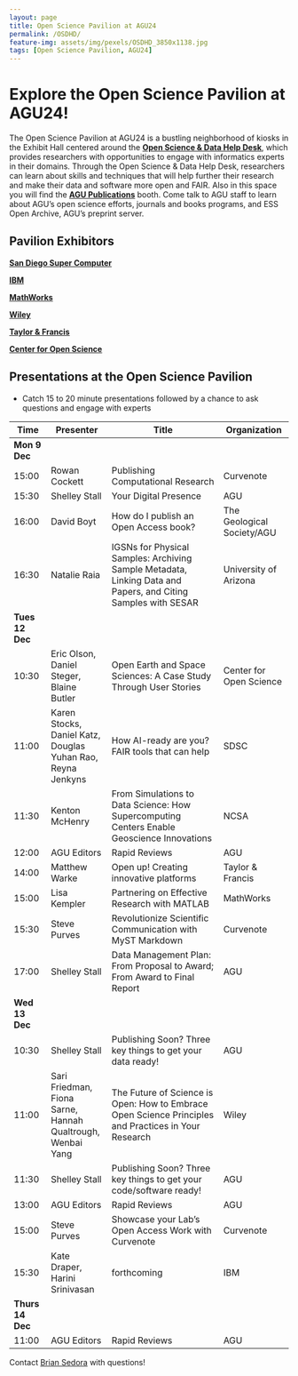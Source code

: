 ```yaml
---
layout: page
title: Open Science Pavilion at AGU24
permalink: /OSDHD/
feature-img: assets/img/pexels/OSDHD_3850x1138.jpg
tags: [Open Science Pavilion, AGU24]
---
```


# Explore the Open Science Pavilion at AGU24!  

 

The Open Science Pavilion at AGU24 is a bustling neighborhood of kiosks in the Exhibit Hall centered around the **[Open Science & Data Help Desk](https://www.esipfed.org/data-help-desk)**, which provides researchers with opportunities to engage with informatics experts in their domains. Through the Open Science & Data Help Desk, researchers can learn about skills and techniques that will help further their research and make their data and software more open and FAIR. Also in this space you will find the **[AGU Publications](https://www.agu.org/publish)** booth. Come talk to AGU staff to learn about AGU’s open science efforts, journals and books programs, and ESS Open Archive, AGU’s preprint server.  


 

## Pavilion Exhibitors ## 
  **[San Diego Super Computer](https://www.sdsc.edu//)**
  
  **[IBM](https://www.ibm.com)**
  
  **[MathWorks](https://www.mathworks.com/)**
  
  **[Wiley](https://www.wiley.com/en-us)**
  
  **[Taylor & Francis](https://www.tandfonline.com/)**
  
  **[Center for Open Science](https://www.cos.io/)**

<!--  [image](/assets/img/pexels/help-desk-map.png)![image](/assets/img/pexels/pavilion_map.jpg) -->


## Presentations at the Open Science Pavilion ## 

- Catch 15 to 20 minute presentations followed by a chance to ask questions and engage with experts 

 
| Time     | Presenter         | Title | Organization |  
| ------------- | ------------- |------------- | ------------- | 
|  **Mon 9 Dec**  |   |  |   | 
| 15:00  | Rowan Cockett | Publishing Computational Research <!-- [Implementing FAIR for AI: towards a community roadmap](https://agu.confex.com/agu/fm23/meetingapp.cgi/Session/221044) --> | Curvenote | 
| 15:30  | Shelley Stall | Your Digital Presence <!-- [Implementing FAIR for AI: towards a community roadmap](https://agu.confex.com/agu/fm23/meetingapp.cgi/Session/221044) --> | AGU | 
| 16:00  | David Boyt | How do I publish an Open Access book? <!--[How do I publish an Open Access book?](https://agu.confex.com/agu/fm23/meetingapp.cgi/Session/220417) --> | The Geological Society/AGU  | 
| 16:30  | Natalie Raia  | IGSNs for Physical Samples: Archiving Sample Metadata, Linking Data and Papers, and Citing Samples with SESAR <!--  [Write your next paper in MyST Markdown: data, code & notebooks](https://agu.confex.com/agu/fm23/meetingapp.cgi/Session/220421) --> | University of Arizona  | 
| **Tues 12 Dec** |   |  |   | 
| 10:30  | Eric Olson,<br> Daniel Steger,<br>Blaine Butler  | Open Earth and Space Sciences: A Case Study Through User Stories <!-- [The Future of Science is Open: How to Embrace Open Science Principles and Practices in Your Research](https://agu.confex.com/agu/fm23/meetingapp.cgi/Session/220428) --> | Center for Open Science | 
| 11:00  | Karen Stocks,<br> Daniel Katz,<br>Douglas Yuhan Rao,<br>Reyna Jenkyns | How AI-ready are you? FAIR tools that can help <!-- [The Future of Science is Open: How to Embrace Open Science Principles and Practices in Your Research](https://agu.confex.com/agu/fm23/meetingapp.cgi/Session/220428) --> | SDSC | 
| 11:30  | Kenton McHenry  | From Simulations to Data Science: How Supercomputing Centers Enable Geoscience Innovations  <!--[AGU Position Statements – The Bedrock of AGU’s Policy Work](https://agu.confex.com/agu/fm23/meetingapp.cgi/Session/220432)  -->| NCSA | 
| 12:00  | AGU Editors | Rapid Reviews <!--[NODD Open Data Dissemination Program](https://agu.confex.com/agu/fm23/meetingapp.cgi/Session/220436) --> | AGU | 
| 14:00  | Matthew Warke  | Open up! Creating innovative platforms <!-- [Open, Reusable and Impactful Geoscience Research with MATLAB](https://agu.confex.com/agu/fm23/meetingapp.cgi/Session/220440) --> | Taylor & Francis | 
| 15:00  | Lisa Kempler | Partnering on Effective Research with MATLAB <!-- [Computational articles](https://agu.confex.com/agu/fm23/meetingapp.cgi/Session/220443) --> | MathWorks | 
| 15:30  | Steve Purves | Revolutionize Scientific Communication with MyST Markdown <!-- [Computational articles](https://agu.confex.com/agu/fm23/meetingapp.cgi/Session/220443) --> | Curvenote | 
| 17:00  | Shelley Stall | Data Management Plan: From Proposal to Award; From Award to Final Report <!-- [How do I publish an Open Access book?](https://agu.confex.com/agu/fm23/meetingapp.cgi/Session/220439) -->| AGU  | 
| **Wed 13 Dec** |   |  |   | 
| 10:30  | Shelley Stall  | Publishing Soon?  Three key things to get your data ready! <!-- [Managing Your Digital Presence](https://agu.confex.com/agu/fm23/meetingapp.cgi/Session/220446)  --> | AGU | 
| 11:00  | Sari Friedman,<br> Fiona Sarne,<br>Hannah Qualtrough, <br>Wenbai Yang  | The Future of Science is Open: How to Embrace Open Science Principles and Practices in Your Research <!-- [Managing Your Digital Presence](https://agu.confex.com/agu/fm23/meetingapp.cgi/Session/220446) --> | Wiley | 
| 11:30  | Shelley Stall  | Publishing Soon?  Three key things to get your code/software ready! <!-- [Managing Your Digital Presence](https://agu.confex.com/agu/fm23/meetingapp.cgi/Session/220446)  --> | AGU | 
| 13:00  | AGU Editors | Rapid Reviews <!--[NODD Open Data Dissemination Program](https://agu.confex.com/agu/fm23/meetingapp.cgi/Session/220436) --> | AGU | 
| 15:00  | Steve Purves  | Showcase your Lab’s Open Access Work with Curvenote <!-- [Getting Started with Data](https://agu.confex.com/agu/fm23/meetingapp.cgi/Session/220449) --> | Curvenote | 
| 15:30  | Kate Draper,<br>Harini Srinivasan  | forthcoming <!-- [Publishing Computational Notebooks](https://agu.confex.com/agu/fm23/meetingapp.cgi/Session/220451) -->| IBM |  
| **Thurs 14 Dec** |   |  |   | 
| 11:00  | AGU Editors | Rapid Reviews <!--[NODD Open Data Dissemination Program](https://agu.confex.com/agu/fm23/meetingapp.cgi/Session/220436) --> | AGU | 



Contact [Brian Sedora](mailto:bsedora@agu.org) with questions!
